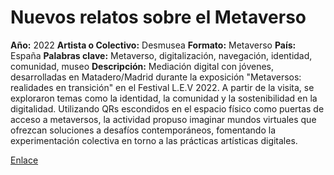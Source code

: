 # Nuevos relatos sobre el Metaverso
**Año:** 2022 
**Artista o Colectivo:** Desmusea
**Formato:** Metaverso
**País:** España 
**Palabras clave:** Metaverso, digitalización, navegación, identidad, comunidad, museo
**Descripción:** 
Mediación digital con jóvenes, desarrolladas en Matadero/Madrid durante la exposición "Metaversos: realidades en transición" en el Festival L.E.V 2022. A partir de la visita, se exploraron temas como la identidad, la comunidad y la sostenibilidad en la digitalidad. Utilizando QRs escondidos en el espacio físico como puertas de acceso a metaversos, la actividad propuso imaginar mundos virtuales que ofrezcan soluciones a desafíos contemporáneos, fomentando la experimentación colectiva en torno a las prácticas artísticas digitales.

[Enlace](https://www.desmusea.com/nuevos-relatos)
